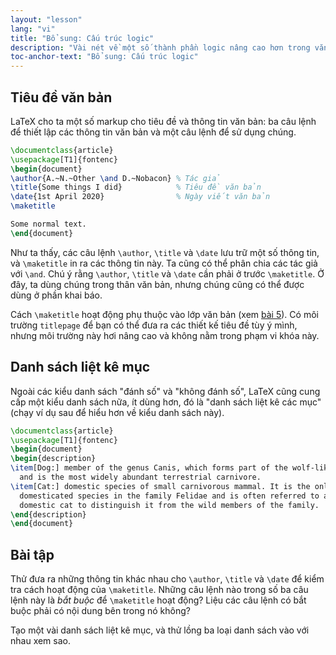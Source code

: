 ```yaml
---
layout: "lesson"
lang: "vi"
title: "Bổ sung: Cấu trúc logic"
description: "Vài nét về một số thành phần logic nâng cao hơn trong văn bản."
toc-anchor-text: "Bổ sung: Cấu trúc logic"
---
```


## Tiêu đề văn bản

LaTeX cho ta một số markup cho tiêu đề và thông tin văn bản: ba câu lệnh để
thiết lập các thông tin văn bản và một câu lệnh để sử dụng chúng.

```latex
\documentclass{article}
\usepackage[T1]{fontenc}
\begin{document}
\author{A.~N.~Other \and D.~Nobacon} % Tác giả
\title{Some things I did}            % Tiêu đề văn bản
\date{1st April 2020}                % Ngày viết văn bản
\maketitle

Some normal text.
\end{document}
```

Như ta thấy, các câu lệnh `\author`, `\title` và `\date` lưu trữ một số thông
tin, và `\maketitle` in ra các thông tin này. Ta cũng có thể phân chia các tác
giả với `\and`. Chú ý rằng `\author`, `\title` và `\date` cần phải ở trước
`\maketitle`. Ở đây, ta dùng chúng trong thân văn bản, nhưng chúng cũng có thể
được dùng ở phần khai báo.

Cách `\maketitle` hoạt động phụ thuộc vào lớp văn bản (xem [bài 5](lesson-05)).
Có môi trường `titlepage` để bạn có thể đưa ra các thiết kế tiêu đề tùy ý mình,
nhưng môi trường này hơi nâng cao và không nằm trong phạm vi khóa này.

## Danh sách liệt kê mục

Ngoài các kiểu danh sách "đánh số" và "không đánh số", LaTeX cũng cung cấp một
kiểu danh sách nữa, ít dùng hơn, đó là "danh sách liệt kê các mục" (chạy ví dụ
sau để hiểu hơn về kiểu danh sách này).

```latex
\documentclass{article}
\usepackage[T1]{fontenc}
\begin{document}
\begin{description}
\item[Dog:] member of the genus Canis, which forms part of the wolf-like canids,
  and is the most widely abundant terrestrial carnivore.
\item[Cat:] domestic species of small carnivorous mammal. It is the only
  domesticated species in the family Felidae and is often referred to as the
  domestic cat to distinguish it from the wild members of the family.
\end{description}
\end{document}
```

## Bài tập

Thử đưa ra những thông tin khác nhau cho `\author`, `\title` và `\date` để kiểm
tra cách hoạt động của `\maketitle`. Những câu lệnh nào trong số ba câu lệnh này
là *bắt buộc* để `\maketitle` hoạt động? Liệu các câu lệnh có bắt buộc phải có
nội dung bên trong nó không?

Tạo một vài danh sách liệt kê mục, và thử lồng ba loại danh sách vào với nhau
xem sao.

